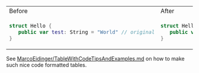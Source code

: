 <table>
<tr>
<td> Before </td> <td> After </td>
</tr>
<tr>
<td>

```swift
struct Hello {
   public var test: String = "World" // original
}
```

</td>
<td>
    
```swift
struct Hello {
   public var test: String = "Universe" // changed
}
```
</td>
</tr>
</table>

See [MarcoEidinger/TableWithCodeTipsAndExamples.md](https://gist.github.com/MarcoEidinger/c0f0583f19baca0a8f33bcded644be41) on how to make such nice code formatted tables.